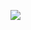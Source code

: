 [![](https://github.com/uw-loci/loci-utils/actions/workflows/build-main.yml/badge.svg)](https://github.com/uw-loci/loci-utils/actions/workflows/build-main.yml)

